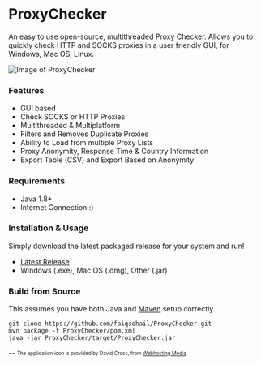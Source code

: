# ProxyChecker
An easy to use open-source, multithreaded Proxy Checker.
Allows you to quickly check HTTP and SOCKS proxies in a user friendly GUI, for Windows, Mac OS, Linux.


![Image of ProxyChecker](showcase/preview_main.gif)




### Features
* GUI based
* Check SOCKS or HTTP Proxies
* Multithreaded & Multiplatform
* Filters and Removes Duplicate Proxies
* Ability to Load from multiple Proxy Lists
* Proxy Anonymity, Response Time & Country Information
* Export Table (CSV) and Export Based on Anonymity

### Requirements
* Java 1.8+
* Internet Connection :)


### Installation & Usage
Simply download the latest packaged release for your system and run!
* [Latest Release](https://github.com/faiqsohail/ProxyChecker/releases/latest)
* Windows (.exe), Mac OS (.dmg), Other (.jar)


### Build from Source
This assumes you have both Java and [Maven](https://maven.apache.org/download.cgi) setup correctly.
```
git clone https://github.com/faiqsohail/ProxyChecker.git
mvn package -f ProxyChecker/pom.xml
java -jar ProxyChecker/target/ProxyChecker.jar
```



--
<sub><sup>
The application icon is provided by David Cross, from [Webhosting Media](http://webhostingmedia.net/)
</sup></sub>
